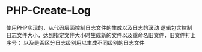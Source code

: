 # PHP-Create-Log
使用PHP实现的，从代码层面控制日志文件的生成以及日志的滚动
逻辑包含控制日志文件大小，达到指定文件大小时生成新的文件以及重命名旧文件，旧文件打上序号；
以及是否区分日志级别用以生成不同级别的日志文件
